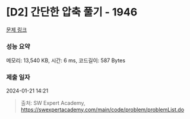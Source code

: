 # [D2] 간단한 압축 풀기 - 1946 

[문제 링크](https://swexpertacademy.com/main/code/problem/problemDetail.do?contestProbId=AV5PmkDKAOMDFAUq) 

### 성능 요약

메모리: 13,540 KB, 시간: 6 ms, 코드길이: 587 Bytes

### 제출 일자

2024-01-21 14:21



> 출처: SW Expert Academy, https://swexpertacademy.com/main/code/problem/problemList.do